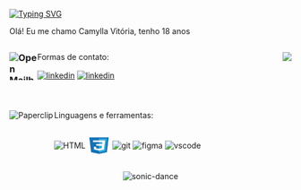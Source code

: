 [![Typing SVG](https://readme-typing-svg.demolab.com?font=Fira+Code&weight=500&size=25&pause=990&color=951AF7&random=false&width=435&lines=%E2%9C%A7+Ol%C3%A1!+Sou+a+Camylla!+%E2%9C%A7)](https://git.io/typing-svg)

<p>Olá! Eu me chamo Camylla Vitória, tenho 18 anos</p>

##

### <img src="https://raw.githubusercontent.com/Tarikul-Islam-Anik/Animated-Fluent-Emojis/master/Emojis/Objects/Open%20Mailbox%20with%20Raised%20Flag.png" alt="Open Mailbox with Raised Flag" width="50" height="50" img align='left' /> 
<div> 

   <img height="170em" align="right" src="https://github-readme-stats.vercel.app/api?username=camylla14&show_icons=true&theme=radical&include_all_commits=true&count_private=true"/>


 <section>
Formas de contato:

  <a href = "mailto:camyllavitoriadev14"><img align="center" alt="linkedin" height="30" width="110" src="https://img.shields.io/badge/-Gmail-%23333?style=for-the-badge&logo=gmail&logoColor=white" target="_blank"></a>
  <a href="https://www.linkedin.com/in/camylla-vitoria/" target="_blank"><img align="center" alt="linkedin" height="30" width="110" src="https://img.shields.io/badge/-LinkedIn-%230077B5?style=for-the-badge&logo=linkedin&logoColor=white" target="_blank"></a> 
</div>

<br>
 
 ### 


<img src="https://raw.githubusercontent.com/Tarikul-Islam-Anik/Animated-Fluent-Emojis/master/Emojis/Objects/Paperclip.png" alt="Paperclip" width="80" height="80" img align='left'/>

 Linguagens e ferramentas:
 <div style="display: inline_block"><br>
  <img src="https://skillicons.dev/icons?i=javascript"
  <img align="center" alt="HTML" height="30" width="40" src="https://raw.githubusercontent.com/devicons/devicon/master/icons/html5/html5-original.svg"/>
  <img align="center" alt="CSS" height="30" width="40" src="https://raw.githubusercontent.com/devicons/devicon/master/icons/css3/css3-original.svg">
  <img align="center" alt="git" height="30" width="40" src="https://cdn.jsdelivr.net/gh/devicons/devicon@latest/icons/git/git-original.svg" />
  <img align="center" alt="figma" height="30" width="40" src="https://cdn.jsdelivr.net/gh/devicons/devicon@latest/icons/figma/figma-original.svg" />
  <img align="center" alt="vscode" height="30" width="40" src="https://cdn.jsdelivr.net/gh/devicons/devicon@latest/icons/vscode/vscode-original.svg" />
</div>

</section>

##

<div align=center>
<img alt="sonic-dance" width="150" height="150" img align='center' src="https://th.bing.com/th/id/R.46ad0a34691cfe0dec8b590fd208e5cf?rik=BS9ao7vKCik8zw&riu=http%3a%2f%2fthelegacyofsonic.weebly.com%2fuploads%2f1%2f1%2f5%2f4%2f115458941%2fsonic-finish-freestyle_orig.gif&ehk=%2bt5j90BUYzM2acT%2biq6pR8Seyk%2bzG2Cs9KKM58gg6Sg%3d&risl=&pid=ImgRaw&r=0" >
</div>




